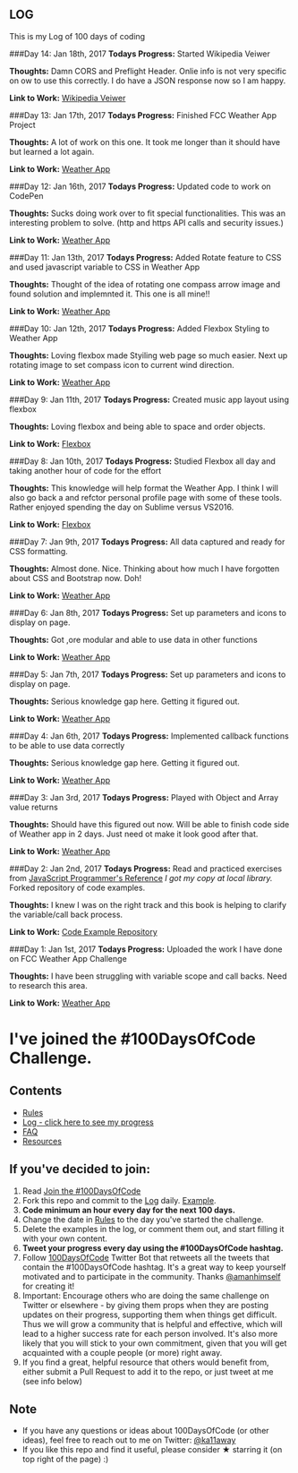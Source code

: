 ## LOG
This is my Log of 100 days of coding

###Day 14: Jan 18th, 2017
**Todays Progress:** Started Wikipedia Veiwer

**Thoughts:** Damn CORS and Preflight Header. Onlie info is not very specific on ow to use this correctly. I do have a JSON response now so I am happy.

**Link to Work:** [Wikipedia Veiwer](https://github.com/WCoaster77/Wikipedia-Viewer)

###Day 13: Jan 17th, 2017
**Todays Progress:** Finished FCC Weather App Project

**Thoughts:** A lot of work on this one. It took me longer than it should have but learned a lot again.

**Link to Work:** [Weather App](http://codepen.io/WCoaster/full/mREBeB/)

###Day 12: Jan 16th, 2017
**Todays Progress:** Updated code to work on CodePen

**Thoughts:** Sucks doing work over to fit special functionalities. This was an interesting problem to solve. (http and https API calls and security issues.)

**Link to Work:** [Weather App](https://github.com/WCoaster77/Local-Weather-App)

###Day 11: Jan 13th, 2017
**Todays Progress:** Added Rotate feature to CSS and used javascript variable to CSS in Weather App

**Thoughts:** Thought of the idea of rotating one compass arrow image and found solution and implemnted it. This one is all mine!!

**Link to Work:** [Weather App](https://github.com/WCoaster77/Local-Weather-App)

###Day 10: Jan 12th, 2017
**Todays Progress:** Added Flexbox Styling to Weather App

**Thoughts:** Loving flexbox made Styiling web page so much easier. Next up rotating image to set compass icon to current wind direction.

**Link to Work:** [Weather App](https://github.com/WCoaster77/Local-Weather-App)

###Day 9: Jan 11th, 2017
**Todays Progress:** Created music app layout using flexbox

**Thoughts:** Loving flexbox and being able to space and order objects.

**Link to Work:** [Flexbox](https://github.com/WCoaster77/flexbox)

###Day 8: Jan 10th, 2017
**Todays Progress:** Studied Flexbox all day and taking another hour of code for the effort

**Thoughts:** This knowledge will help format the Weather App. I think I will also go back a and refctor personal profile page with some of these tools. Rather enjoyed spending the day on Sublime versus VS2016.

**Link to Work:** [Flexbox](https://github.com/WCoaster77/flexbox)

###Day 7: Jan 9th, 2017
**Todays Progress:** All data captured and ready for CSS formatting.

**Thoughts:** Almost done. Nice. Thinking about how much I have forgotten about CSS and Bootstrap now. Doh!

**Link to Work:** [Weather App](https://github.com/WCoaster77/Local-Weather-App)

###Day 6: Jan 8th, 2017
**Todays Progress:** Set up parameters and icons to display on page.

**Thoughts:** Got ,ore modular and able to use data in other functions

**Link to Work:** [Weather App](https://github.com/WCoaster77/Local-Weather-App)

###Day 5: Jan 7th, 2017
**Todays Progress:** Set up parameters and icons to display on page.

**Thoughts:** Serious knowledge gap here. Getting it figured out.

**Link to Work:** [Weather App](https://github.com/WCoaster77/Local-Weather-App)

###Day 4: Jan 6th, 2017
**Todays Progress:** Implemented callback functions to be able to use data correctly

**Thoughts:** Serious knowledge gap here. Getting it figured out.

**Link to Work:** [Weather App](https://github.com/WCoaster77/Local-Weather-App)

###Day 3: Jan 3rd, 2017
**Todays Progress:** Played with Object and Array value returns

**Thoughts:** Should have this figured out now. Will be able to finish code side of Weather app in 2 days. Just need ot make it look good after that.

**Link to Work:** [Weather App](https://github.com/WCoaster77/Local-Weather-App)

###Day 2: Jan 2nd, 2017
**Todays Progress:** Read and practiced exercises from [JavaScript Programmer's Reference](http://www.apress.com/us/book/9781430246299) *I got my copy at local library.* Forked repository of code examples.

**Thoughts:** I knew I was on the right track and this book is helping to clarify the variable/call back process.

**Link to Work:** [Code Example Repository](https://github.com/WCoaster77/javascript-programmer-reference)

###Day 1: Jan 1st, 2017
**Todays Progress:** Uploaded the work I have done on FCC Weather App Challenge

**Thoughts:** I have been struggling with variable scope and call backs. Need to research this area.

**Link to Work:** [Weather App](https://github.com/WCoaster77/Local-Weather-App)


# I've joined the #100DaysOfCode Challenge.

## Contents
* [Rules](rules.md)
* [Log - click here to see my progress](log.md)
* [FAQ](FAQ.md)
* [Resources](resources.md)

## If you've decided to join:
1. Read [Join the #100DaysOfCode](https://medium.freecodecamp.com/join-the-100daysofcode-556ddb4579e4)
2. Fork this repo and commit to the [Log](log.md) daily. [Example](https://github.com/Kallaway/100-days-kallaway-log).
3. **Code minimum an hour every day for the next 100 days.**
4. Change the date in [Rules](rules.md) to the day you've started the challenge.
5. Delete the examples in the log, or comment them out, and start filling it with your own content.
6. **Tweet your progress every day using the #100DaysOfCode hashtag.**
7. Follow [100DaysOfCode](https://twitter.com/_100DaysOfCode) Twitter Bot that retweets all the tweets that contain the #100DaysOfCode hashtag. It's a great way to keep yourself motivated and to participate in the community. Thanks [@amanhimself](https://twitter.com/amanhimself) for creating it!
8. Important: Encourage others who are doing the same challenge on Twitter or elsewhere - by giving them props when they are posting updates on their progress, supporting them when things get difficult. Thus we will grow a community that is helpful and effective, which will lead to a higher success rate for each person involved. It's also more likely that you will stick to your own commitment, given that you will get acquainted with a couple people (or more) right away.
9. If you find a great, helpful resource that others would benefit from, either submit a Pull Request to add it to the repo, or just tweet at me (see info below)

## Note
* If you have any questions or ideas about 100DaysOfCode (or other ideas), feel free to reach out to me on Twitter: [@ka11away](https://twitter.com/ka11away)
* If you like this repo and find it useful, please consider &#9733; starring it (on top right of the page) :)
